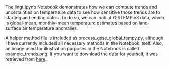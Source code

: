 

The lingt.ipynb Notebook demonstrates how we can compute trends and uncertainties on temperature data to see how sensitive those trends are to starting and ending dates. To do so, we can look at GISTEMP v3 data, which is global-mean, monthly-mean temperature estimates based on land-surface air temperature anomalies.

A helper method file is included as process_gsse_global_tempy.py, although I have currently included all necessary methods in the Notebook itself. Also, an image used for illustration purposes in the Notebook is called example_trends.png. If you want to download the data for yourself, it was retrieved from [here](https://data.giss.nasa.gov/gistemp/).
